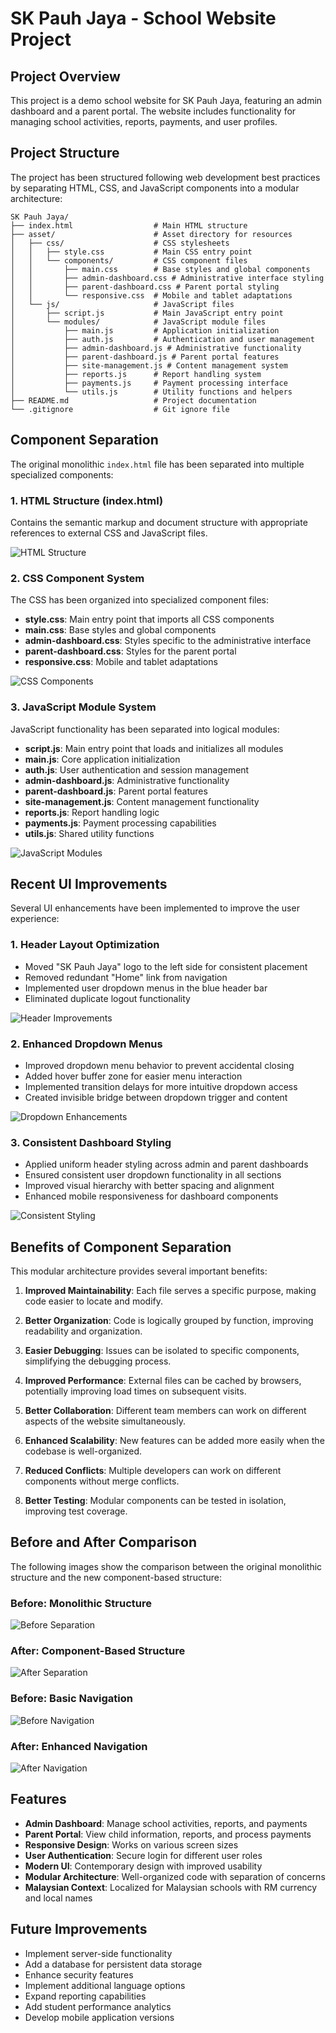 # SK Pauh Jaya - School Website Project

## Project Overview
This project is a demo school website for SK Pauh Jaya, featuring an admin dashboard and a parent portal. The website includes functionality for managing school activities, reports, payments, and user profiles.

## Project Structure
The project has been structured following web development best practices by separating HTML, CSS, and JavaScript components into a modular architecture:

```
SK Pauh Jaya/
├── index.html                  # Main HTML structure
├── asset/                      # Asset directory for resources
│   ├── css/                    # CSS stylesheets
│   │   ├── style.css           # Main CSS entry point
│   │   └── components/         # CSS component files
│   │       ├── main.css        # Base styles and global components
│   │       ├── admin-dashboard.css # Administrative interface styling
│   │       ├── parent-dashboard.css # Parent portal styling
│   │       └── responsive.css  # Mobile and tablet adaptations
│   └── js/                     # JavaScript files
│       ├── script.js           # Main JavaScript entry point
│       └── modules/            # JavaScript module files
│           ├── main.js         # Application initialization
│           ├── auth.js         # Authentication and user management
│           ├── admin-dashboard.js # Administrative functionality
│           ├── parent-dashboard.js # Parent portal features
│           ├── site-management.js # Content management system
│           ├── reports.js      # Report handling system
│           ├── payments.js     # Payment processing interface
│           └── utils.js        # Utility functions and helpers
├── README.md                   # Project documentation
└── .gitignore                  # Git ignore file
```

## Component Separation

The original monolithic `index.html` file has been separated into multiple specialized components:

### 1. HTML Structure (index.html)
Contains the semantic markup and document structure with appropriate references to external CSS and JavaScript files.

![HTML Structure](images/html-structure.png)

### 2. CSS Component System
The CSS has been organized into specialized component files:

- **style.css**: Main entry point that imports all CSS components
- **main.css**: Base styles and global components
- **admin-dashboard.css**: Styles specific to the administrative interface
- **parent-dashboard.css**: Styles for the parent portal
- **responsive.css**: Mobile and tablet adaptations

![CSS Components](images/css-components.png)

### 3. JavaScript Module System
JavaScript functionality has been separated into logical modules:

- **script.js**: Main entry point that loads and initializes all modules
- **main.js**: Core application initialization
- **auth.js**: User authentication and session management
- **admin-dashboard.js**: Administrative functionality
- **parent-dashboard.js**: Parent portal features
- **site-management.js**: Content management functionality
- **reports.js**: Report handling logic
- **payments.js**: Payment processing capabilities
- **utils.js**: Shared utility functions

![JavaScript Modules](images/js-modules.png)

## Recent UI Improvements

Several UI enhancements have been implemented to improve the user experience:

### 1. Header Layout Optimization
- Moved "SK Pauh Jaya" logo to the left side for consistent placement
- Removed redundant "Home" link from navigation
- Implemented user dropdown menus in the blue header bar
- Eliminated duplicate logout functionality

![Header Improvements](images/header-improvements.png)

### 2. Enhanced Dropdown Menus
- Improved dropdown menu behavior to prevent accidental closing
- Added hover buffer zone for easier menu interaction
- Implemented transition delays for more intuitive dropdown access
- Created invisible bridge between dropdown trigger and content

![Dropdown Enhancements](images/dropdown-enhancements.png)

### 3. Consistent Dashboard Styling
- Applied uniform header styling across admin and parent dashboards
- Ensured consistent user dropdown functionality in all sections
- Improved visual hierarchy with better spacing and alignment
- Enhanced mobile responsiveness for dashboard components

![Consistent Styling](images/consistent-styling.png)

## Benefits of Component Separation

This modular architecture provides several important benefits:

1. **Improved Maintainability**: Each file serves a specific purpose, making code easier to locate and modify.

2. **Better Organization**: Code is logically grouped by function, improving readability and organization.

3. **Easier Debugging**: Issues can be isolated to specific components, simplifying the debugging process.

4. **Improved Performance**: External files can be cached by browsers, potentially improving load times on subsequent visits.

5. **Better Collaboration**: Different team members can work on different aspects of the website simultaneously.

6. **Enhanced Scalability**: New features can be added more easily when the codebase is well-organized.

7. **Reduced Conflicts**: Multiple developers can work on different components without merge conflicts.

8. **Better Testing**: Modular components can be tested in isolation, improving test coverage.

## Before and After Comparison

The following images show the comparison between the original monolithic structure and the new component-based structure:

### Before: Monolithic Structure
![Before Separation](images/before-separation.png)

### After: Component-Based Structure
![After Separation](images/after-separation.png)

### Before: Basic Navigation
![Before Navigation](images/before-navigation.png)

### After: Enhanced Navigation
![After Navigation](images/after-navigation.png)

## Features

- **Admin Dashboard**: Manage school activities, reports, and payments
- **Parent Portal**: View child information, reports, and process payments
- **Responsive Design**: Works on various screen sizes
- **User Authentication**: Secure login for different user roles
- **Modern UI**: Contemporary design with improved usability
- **Modular Architecture**: Well-organized code with separation of concerns
- **Malaysian Context**: Localized for Malaysian schools with RM currency and local names

## Future Improvements

- Implement server-side functionality
- Add a database for persistent data storage
- Enhance security features
- Implement additional language options
- Expand reporting capabilities
- Add student performance analytics
- Develop mobile application versions